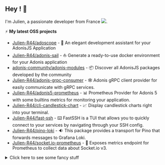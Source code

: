 ## Hey ! 🤙
<div align="">
  <p>
    I'm Julien, a passionate developer from France <img src="https://img.icons8.com/color/15/000000/france.png"/>. 
  </p>
</div>
 
⚡ **My latest OSS projects**
- [Julien-R44/adoscope](https://github.com/Julien-R44/adoscope) - 🔭 An elegant development assistant for your AdonisJS Application
- [Julien-R44/adonis-sail](https://github.com/Julien-R44/adonis-sail) - ⛵ Generate a ready-to-use docker environment for your Adonis application
- [adonis-community/adonis-modules](https://github.com/adonisjs-community/adonis-modules) - 📦 Discover all AdonisJS packages developed by the community
- [Julien-R44/adonis-grpc-consumer](https://github.com/Julien-R44/adonis-grpc-consumer) - 🕸️ Adonis gRPC client provider for easily communicate with gRPC services.
- [Julien-R44/adonis5-prometheus](https://github.com/Julien-R44/adonis5-prometheus) - 📊 Prometheus Provider for Adonis 5 with some builtins metrics for monitoring your application.
- [Julien-R44/cli-candlestick-chart](https://github.com/Julien-R44/cli-candlestick-chart) - 📈 Display candlestick charts right into your terminal.
- [Julien-R44/fast-ssh](https://github.com/Julien-R44/fast-ssh) - ⌨️ FastSSH is a TUI that allows you to quickly connect to your services by navigating through your SSH config.
- [Julien-R44/pino-loki](https://github.com/Julien-R44/pino-loki) - 🔉 This package provides a transport for Pino that forwards messages to Grafana Loki.
- [Julien-R44/socket.io-prometheus](https://github.com/Julien-R44/socket.io-prometheus-v3) - 📡 Exposes metrics endpoint for Prometheus to collect data about Socket.io v3.

<details>
  <summary>Click here to see some fancy stuff</summary>   
<h2>🔧 Technologies & Tools</h2>

<h4> Front end developpement 🚀 </h4>
<img src ="https://img.shields.io/static/v1?label=&message=Typescript&style=flat-square&logo=typescript&color=1D1F21&" />
<img src ="https://img.shields.io/static/v1?label=&message=Javascript&style=flat-square&logo=javascript&color=1D1F21&" />
<img src ="https://img.shields.io/static/v1?label=&message=Vue.JS&style=flat-square&logo=Vue.js&color=1D1F21&" />
<img src ="https://img.shields.io/static/v1?label=&message=Nuxt.js&style=flat-square&logo=Nuxt.js&color=1D1F21&" />
<img src ="https://img.shields.io/static/v1?label=&message=React&style=flat-square&logo=React&color=1D1F21&" />
<img src ="https://img.shields.io/static/v1?label=&message=Gatsby&style=flat-square&logo=Gatsby&color=1D1F21&" />
<img src ="https://img.shields.io/static/v1?label=&message=GraphQL&style=flat-square&logo=GraphQL&color=1D1F21&" />
<img src ="https://img.shields.io/static/v1?label=&message=Tailwind&style=flat-square&logo=TailwindCSS&color=1D1F21&" />
<img src ="https://img.shields.io/static/v1?label=&message=PostCSS&style=flat-square&logo=PostCSS&color=1D1F21&" />
<img src ="https://img.shields.io/static/v1?label=&message=Sass&style=flat-square&logo=Sass&color=1D1F21&" />
<img src ="https://img.shields.io/static/v1?label=&message=Bootstrap&style=flat-square&logo=Bootstrap&color=1D1F21&" />
<img src ="https://img.shields.io/static/v1?label=&message=Html5&style=flat-square&logo=Html5&color=1D1F21&" />
<img src ="https://img.shields.io/static/v1?label=&message=CSS3&style=flat-square&logo=CSS3&color=1D1F21&" />
<img src ="https://img.shields.io/static/v1?label=&message=WebGL&style=flat-square&logo=WebGL&color=1D1F21&" />
<img src ="https://img.shields.io/static/v1?label=&message=Three.js&style=flat-square&logo=Three.js&color=1D1F21&" />
<img src ="https://img.shields.io/static/v1?label=&message=Electron&style=flat-square&logo=Electron&color=1D1F21&" />


<h4>Back end developpement 💾</h4>
<img src="https://img.shields.io/static/v1?label=&message=PHP&style=flat-square&logo=PHP&color=1D1F21&" />
<img src="https://img.shields.io/static/v1?label=&message=Laravel&style=flat-square&logo=Laravel&color=1D1F21&" />
<img src="https://img.shields.io/static/v1?label=&message=Node.JS&style=flat-square&logo=Node.JS&color=1D1F21&" />
<img src="https://img.shields.io/static/v1?label=&message=AdonisJS&style=flat-square&logo=AdonisJS&color=1D1F21&" />
<img src="https://img.shields.io/static/v1?label=&message=Express&style=flat-square&logo=Express&color=1D1F21&" />
<img src="https://img.shields.io/static/v1?label=&message=PostgreSQL&style=flat-square&logo=PostgreSQL&color=1D1F21&" />
<img src="https://img.shields.io/static/v1?label=&message=MySQL&style=flat-square&logo=MySQL&color=1D1F21&" />
<img src="https://img.shields.io/static/v1?label=&message=Timescale&style=flat-square&logo=Timescale&color=1D1F21&" />
<img src="https://img.shields.io/static/v1?label=&message=InfluxDB&style=flat-square&logo=InfluxDB&color=1D1F21&" />
<img src="https://img.shields.io/static/v1?label=&message=Redis&style=flat-square&logo=Redis&color=1D1F21&" />


<h4>Mobile developpement 📱</h4>
<img src="https://img.shields.io/static/v1?label=&message=Nativescript&style=flat-square&logo=Nativescript&color=1D1F21&" />
<img src="https://img.shields.io/static/v1?label=&message=Cordova&style=flat-square&logo=ApacheCordova&color=1D1F21&" />
<img src="https://img.shields.io/static/v1?label=&message=React&style=flat-square&logo=React&color=1D1F21&" />
<img src="https://img.shields.io/static/v1?label=&message=Quasar&style=flat-square&logo=Quasar&color=1D1F21&" />

<h4> Hosting 💻</h4>
<img src="https://img.shields.io/static/v1?label=&message=OVH&style=flat-square&logo=OVH&color=1D1F21&" />
<img src="https://img.shields.io/static/v1?label=&message=Netlify&style=flat-square&logo=Netlify&color=1D1F21&" />
<img src="https://img.shields.io/static/v1?label=&message=AWS&style=flat-square&logo=AmazonAWS&color=1D1F21&" />

<h4> Tools 🛠️</h4>
<img src="https://img.shields.io/static/v1?label=&message=Linux&style=flat-square&logo=Linux&color=1D1F21&" />
<img src="https://img.shields.io/static/v1?label=&message=Windows&style=flat-square&logo=Windows&color=1D1F21&" />
<img src="https://img.shields.io/static/v1?label=&message=VSCode&style=flat-square&logo=VisualStudioCode&color=1D1F21&" />
<img src="https://img.shields.io/static/v1?label=&message=Notion&style=flat-square&logo=Notion&color=1D1F21&" />
<img src="https://img.shields.io/static/v1?label=&message=GitHub&style=flat-square&logo=GitHub&color=1D1F21&" />
<img src="https://img.shields.io/static/v1?label=&message=Gitlab&style=flat-square&logo=Gitlab&color=1D1F21&" />
<img src="https://img.shields.io/static/v1?label=&message=Git&style=flat-square&logo=Git&color=1D1F21&" />
<img src="https://img.shields.io/static/v1?label=&message=Postman&style=flat-square&logo=Postman&color=1D1F21&" />
<img src="https://img.shields.io/static/v1?label=&message=Swagger&style=flat-square&logo=Swagger&color=1D1F21&" />
<img src="https://img.shields.io/static/v1?label=&message=Clockify&style=flat-square&logo=Clockify&color=1D1F21&" />
<img src="https://img.shields.io/static/v1?label=&message=Sentry&style=flat-square&logo=Sentry&color=1D1F21&" />
<img src="https://img.shields.io/static/v1?label=&message=Clickup&style=flat-square&logo=Clickup&color=1D1F21&" />
<img src="https://img.shields.io/static/v1?label=&message=Figma&style=flat-square&logo=Figma&color=1D1F21&" />
<img src="https://img.shields.io/static/v1?label=&message=Draw.io&style=flat-square&logo=Diagrams.net&color=1D1F21&" />
<img src="https://img.shields.io/static/v1?label=&message=Photoshop&style=flat-square&logo=adobePhotoshop&color=1D1F21&" />

<h4> Others 🤓</h4>
<img src="https://img.shields.io/static/v1?label=&message=Unity&style=flat-square&logo=Unity&color=1D1F21&" />
<img src="https://img.shields.io/static/v1?label=&message=Blender&style=flat-square&logo=Blender&color=1D1F21&" />
<img src="https://img.shields.io/static/v1?label=&message=Stripe&style=flat-square&logo=Stripe&color=1D1F21&" />
<img src="https://img.shields.io/static/v1?label=&message=Grafana&style=flat-square&logo=Grafana&color=1D1F21&" />
<img src="https://img.shields.io/static/v1?label=&message=Eslint&style=flat-square&logo=Eslint&color=1D1F21&" />
<img src="https://img.shields.io/static/v1?label=&message=Prettier&style=flat-square&logo=Prettier&color=1D1F21&" />
<img src="https://img.shields.io/static/v1?label=&message=Shopify&style=flat-square&logo=Shopify&color=1D1F21&" />
<img src="https://img.shields.io/static/v1?label=&message=Wordpress&style=flat-square&logo=Wordpress&color=1D1F21&" />
<img src="https://img.shields.io/static/v1?label=&message=Woocommerce&style=flat-square&logo=Woocommerce&color=1D1F21&" />
<img src="https://img.shields.io/static/v1?label=&message=Webflow&style=flat-square&logo=Webflow&color=1D1F21&" />
<img src="https://img.shields.io/static/v1?label=&message=Docker&style=flat-square&logo=Docker&color=1D1F21&" />
<img src="https://img.shields.io/static/v1?label=&message=Nginx&style=flat-square&logo=Nginx&color=1D1F21&" />
<img src="https://img.shields.io/static/v1?label=&message=Prometheus&style=flat-square&logo=Prometheus&color=1D1F21&" />
<img src="https://img.shields.io/static/v1?label=&message=Jest&style=flat-square&logo=Jest&color=1D1F21&" />
<img src="https://img.shields.io/static/v1?label=&message=Cypress&style=flat-square&logo=Cypress&color=1D1F21&" />
<img src="https://img.shields.io/static/v1?label=&message=Metabase&style=flat-square&logo=Metabase&color=1D1F21&" />
<img src="https://img.shields.io/static/v1?label=&message=Npm&style=flat-square&logo=Npm&color=1D1F21&" />
<img src="https://img.shields.io/static/v1?label=&message=Yarn&style=flat-square&logo=Yarn&color=1D1F21&" />
<img src="https://img.shields.io/static/v1?label=&message=Pusher&style=flat-square&logo=Pusher&color=1D1F21&" />
<img src="https://img.shields.io/static/v1?label=&message=Sonarlint&style=flat-square&logo=Sonarlint&color=1D1F21&" />
<img src="https://img.shields.io/static/v1?label=&message=Socket.IO&style=flat-square&logo=Socket.IO&color=1D1F21&" />
<img src="https://img.shields.io/static/v1?label=&message=Storybook&style=flat-square&logo=Storybook&color=1D1F21&" />
<img src="https://img.shields.io/static/v1?label=&message=Vite&style=flat-square&logo=Vite&color=1D1F21&" />
<img src="https://img.shields.io/static/v1?label=&message=Webpack&style=flat-square&logo=Webpack&color=1D1F21&" />
<img src="https://img.shields.io/static/v1?label=&message=ZeroMQ&style=flat-square&logo=ZeroMQ&color=1D1F21&" />

<h2>&#x1f4c8; GitHub Stats</h2>

<a href="https://github.com/Julien-R44">
  <img align="center" src="https://github-readme-stats.vercel.app/api/top-langs/?username=julien-r44&&hide=html,makefile,c%2B%2B,c,vcl,groff,dockerfile,shell,objective-c&title_color=ffffff&text_color=c9cacc&icon_color=2bbc8a&bg_color=1d1f21&count_private=true&langs_count=3" />
</a>
&nbsp;&nbsp;
<a href="https://github.com/Julien-R44">
  <img align="center" src="https://github-readme-stats.vercel.app/api?username=julien-r44&show_icons=true&line_height=27&count_private=true&title_color=ffffff&text_color=c9cacc&icon_color=2bbc8a&bg_color=1d1f21" />
</a>
<br/><br/>
<img src="https://activity-graph.herokuapp.com/graph?username=julien-r44&theme=xcode" />
</details>
